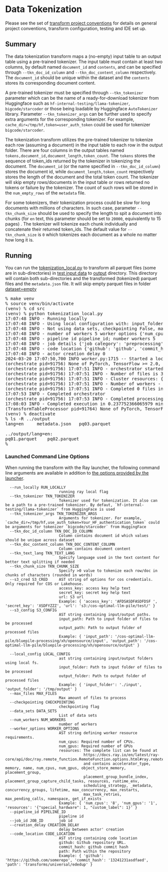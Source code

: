 # Data Tokenization
Please see the set of
[transform project conventions](../../README.md)
for details on general project conventions, transform configuration,
testing and IDE set up.

## Summary 
The data tokenization transform maps a (no-empty) input table to an output table using a pre-trained tokenizer.
The input table must contain at least two columns, by default named `document_id` and `contents`,
and can be specified through `--tkn_doc_id_column` and `--tkn_doc_content_column` respectively.
The `document_id` should be unique within the dataset and the `contents` stores
its corresponding document content.

A pre-trained tokenizer must be specified through `--tkn_tokenizer` parameter 
which can be the name of a ready-for-download tokenizer
from Huggingface such as `hf-internal-testing/llama-tokenizer`, `bigcode/starcoder` or those being loadable by Huggingface `AutoTokenizer` library.
Parameter `--tkn_tokenizer_args` can be further used to specify extra arguments for the corresponding tokenizer. For example,
`cache_dir=/tmp/hf,token=user_auth_token` could be used for tokenizer `bigcode/starcoder`.

The tokenization transform utilizes the pre-trained tokenizer to tokenize each row (assuming a document) in the input table
to each row in the output folder. There are four columns in the output tables named `tokens,document_id,document_length,token_count`. 
The `tokens` stores the sequence of token_ids returned by the tokenizer in tokenizing the document. The `document_id` (or the name specified in `--tkn_doc_id_column`) stores the document id,
while `document_length,token_count` respectively stores the length of the document and the total token count. 
The tokenizer will skip empty rows/documents in the input table or rows returned no tokens or failure by the tokenizer. 
The count of such rows will be stored in the `num_empty_rows` of the `metadata` file.

For some tokenizers, their tokenization process could be slow for long documents with millions of characters.
In such case, parameter `--tkn_chunk_size` should be used to specify the length to spit a document into chunks
(for `en` text, this parameter should be set to `20000`, equivalently to 15 pages) . 
The tokenizer will tokenize each chunk individually and concatenate their returned token_ids. 
The default value for `--tkn_chunk_size` is `0` 
which tokenizes each document as a whole no matter how long it is. 


## Running
You can run the [tokenization_local.py](src/tokenization_local.py) to
transform all parquet files (some are in sub-directories) in [test input data](test-data/ds01/input) 
to [output](output) directory. This directory will contain both sub-directories and the transformed (tokenized)
parquet files and the `metadata.json` file. It will skip empty parquet files in folder [dataset=empty](test-data/ds01/input/lang=en/dataset=empty) 
<pre>
% make venv
% source venv/bin/activate
(venv) % cd src
(venv) % python tokenization_local.py
17:07:48 INFO - Running locally
17:07:48 INFO - Using local configuration with: input_folder - /Users/xdang/00proj/04-FM/01_code/fm-data-engineering/transforms/universal/tokenization/test-data/input output_folder - /Users/xdang/00proj/04-FM/01_code/fm-data-engineering/transforms/universal/tokenization/output
17:07:48 INFO - Not using data sets, checkpointing False, max files -1
17:07:48 INFO - number of workers 5 worker options {'num_cpus': 0.8}
17:07:48 INFO - pipeline id pipeline_id; number workers 5
17:07:48 INFO - job details {'job category': 'preprocessing', 'job name': 'Tokenization', 'job type': 'ray', 'job id': 'job_id'}
17:07:48 INFO - code location {'github': 'github', 'commit_hash': '12345', 'path': 'path'}
17:07:48 INFO - actor creation delay 0
2024-03-20 17:07:50,700	INFO worker.py:1715 -- Started a local Ray instance. View the dashboard at 127.0.0.1:8265
(orchestrate pid=91756) None of PyTorch, TensorFlow >= 2.0, or Flax have been found. Models won't be available and only tokenizers, configuration and file/data utilities can be used.
(orchestrate pid=91756) 17:07:51 INFO - orchestrator started at 2024-03-20 17:07:51
(orchestrate pid=91756) 17:07:51 INFO - Number of files is 3, source profile {'max_file_size': 0.0026502609252929688, 'min_file_size': 0.0024614334106445312, 'total_file_size': 0.007695198059082031}
(orchestrate pid=91756) 17:07:51 INFO - Cluster resources: {'cpus': 10, 'gpus': 0, 'memory': 40.44677734375, 'object_store': 2.0}
(orchestrate pid=91756) 17:07:51 INFO - Number of workers - 5 with {'num_cpus': 0.8} each
(orchestrate pid=91756) 17:07:51 INFO - Completed 0 files in 4.398822784423828e-06 min. Waiting for completion
17:07:53 INFO - Completed orchestrator
(orchestrate pid=91756) 17:07:53 INFO - Completed processing in 0.022802833716074625 min
17:08:03 INFO - Completed execution in 0.237752366065979 min, execution result 0
(TransformTableProcessor pid=91764) None of PyTorch, TensorFlow >= 2.0, or Flax have been found. Models won't be available and only tokenizers, configuration and file/data utilities can be used. [repeated 5x across cluster] (Ray deduplicates logs by default. Set RAY_DEDUP_LOGS=0 to disable log deduplication, or see https://docs.ray.io/en/master/ray-observability/ray-logging.html#log-deduplication for more options.)
(venv) % deactivate
% ls -R ../output
lang=en		metadata.json	pq03.parquet

../output/lang=en:
pq01.parquet	pq02.parquet
%
</pre>



### Launched Command Line Options 
When running the transform with the Ray launcher,
the following command line arguments are available in addition to 
[the options provided by the launcher](../../../data-processing-lib/doc/launcher-options.md).
```
  --run_locally RUN_LOCALLY
                        running ray local flag
  --tkn_tokenizer TKN_TOKENIZER
                        Tokenizer used for tokenization. It also can be a path to a pre-trained tokenizer. By defaut, `hf-internal-testing/llama-tokenizer` from HuggingFace is used
  --tkn_tokenizer_args TKN_TOKENIZER_ARGS
                        Arguments for tokenizer. For example, `cache_dir=/tmp/hf,use_auth_token=Your_HF_authentication_token` could be arguments for tokenizer `bigcode/starcoder` from HuggingFace
  --tkn_doc_id_column TKN_DOC_ID_COLUMN
                        Column contains document id which values should be unique across dataset
  --tkn_doc_content_column TKN_DOC_CONTENT_COLUMN
                        Column contains document content
  --tkn_text_lang TKN_TEXT_LANG
                        Specify language used in the text content for better text splitting if needed
  --tkn_chunk_size TKN_CHUNK_SIZE
                        Specify >0 value to tokenize each row/doc in chunks of characters (rounded in words)
  --s3_cred S3_CRED     AST string of options for cos credentials. Only required for COS or Lakehouse.
                        access_key: access key help text
                        secret_key: secret key help text
                        url: S3 url
                        Example: { 'access_key': 'AFDSASDFASDFDSF ', 'secret_key': 'XSDFYZZZ', 'url': 's3:/cos-optimal-llm-pile/test/' }
  --s3_config S3_CONFIG
                        AST string containing input/output paths.
                        input_path: Path to input folder of files to be processed
                        output_path: Path to output folder of processed files
                        Example: { 'input_path': '/cos-optimal-llm-pile/bluepile-processing/xh/opensource/input', 'output_path': '/cos-optimal-llm-pile/bluepile-processing/xh/opensource/output' }
 
  --local_config LOCAL_CONFIG
                        ast string containing input/output folders using local fs.
                        input_folder: Path to input folder of files to be processed
                        output_folder: Path to output folder of processed files
                        Example: { 'input_folder': './input', 'output_folder': '/tmp/output' }
  --max_files MAX_FILES
                        Max amount of files to process
  --checkpointing CHECKPOINTING
                        checkpointing flag
  --data_sets DATA_SETS
                        List of data sets
  --num_workers NUM_WORKERS
                        number of workers
  --worker_options WORKER_OPTIONS
                        AST string defining worker resource requirements.
                        num_cpus: Required number of CPUs.
                        num_gpus: Required number of GPUs
                        resources: The complete list can be found at
                                   https://docs.ray.io/en/latest/ray-core/api/doc/ray.remote_function.RemoteFunction.options.html#ray.remote_function.RemoteFunction.options
                                   and contains accelerator_type, memory, name, num_cpus, num_gpus, object_store_memory, placement_group,
                                   placement_group_bundle_index, placement_group_capture_child_tasks, resources, runtime_env,
                                   scheduling_strategy, _metadata, concurrency_groups, lifetime, max_concurrency, max_restarts,
                                   max_task_retries, max_pending_calls, namespace, get_if_exists
                        Example: { 'num_cpus': '8', 'num_gpus': '1', 'resources': '{"special_hardware": 1, "custom_label": 1}' }
  --pipeline_id PIPELINE_ID
                        pipeline id
  --job_id JOB_ID       job id
  --creation_delay CREATION_DELAY
                        delay between actor' creation
  --code_location CODE_LOCATION
                        AST string containing code location
                        github: Github repository URL.
                        commit_hash: github commit hash
                        path: Path within the repository
                        Example: { 'github': 'https://github.com/somerepo', 'commit_hash': '13241231asdfaed', 'path': 'transforms/universal/ededup' }
```
